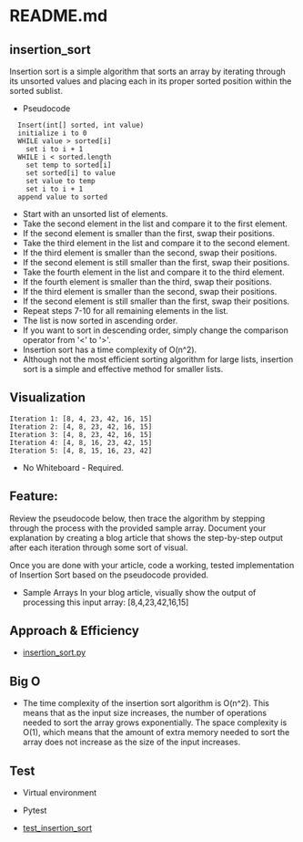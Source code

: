 # README.md

## insertion_sort
Insertion sort is a simple algorithm that sorts an array by iterating through its unsorted values and placing each in its proper sorted position within the sorted sublist.


- Pseudocode
````
  Insert(int[] sorted, int value)
  initialize i to 0
  WHILE value > sorted[i]
    set i to i + 1
  WHILE i < sorted.length
    set temp to sorted[i]
    set sorted[i] to value
    set value to temp
    set i to i + 1
  append value to sorted
  ````


- Start with an unsorted list of elements.
- Take the second element in the list and compare it to the first element.
- If the second element is smaller than the first, swap their positions.
- Take the third element in the list and compare it to the second element.
- If the third element is smaller than the second, swap their positions.
- If the second element is still smaller than the first, swap their positions.
- Take the fourth element in the list and compare it to the third element.
- If the fourth element is smaller than the third, swap their positions.
- If the third element is smaller than the second, swap their positions.
- If the second element is still smaller than the first, swap their positions.
- Repeat steps 7-10 for all remaining elements in the list.
- The list is now sorted in ascending order.
- If you want to sort in descending order, simply change the comparison operator from '<' to '>'.
- Insertion sort has a time complexity of O(n^2).
- Although not the most efficient sorting algorithm for large lists, insertion sort is a simple and effective method for smaller lists.

## Visualization

````
Iteration 1: [8, 4, 23, 42, 16, 15]
Iteration 2: [4, 8, 23, 42, 16, 15]
Iteration 3: [4, 8, 23, 42, 16, 15]
Iteration 4: [4, 8, 16, 23, 42, 15]
Iteration 5: [4, 8, 15, 16, 23, 42]
````
- No Whiteboard - Required.

## Feature:
Review the pseudocode below, then trace the algorithm by stepping through the process with the provided sample array. Document your explanation by creating a blog article that shows the step-by-step output after each iteration through some sort of visual.

Once you are done with your article, code a working, tested implementation of Insertion Sort based on the pseudocode provided.

- Sample Arrays
In your blog article, visually show the output of processing this input array:
[8,4,23,42,16,15]


## Approach & Efficiency
- [insertion_sort.py](/Users/dutchfoy/projects/401-Projects/data-structures-and-algorithms/sorting/insertion/insertion_sort.py)



## Big O

- The time complexity of the insertion sort algorithm is O(n^2). This means that as the input size increases, the number of operations needed to sort the array grows exponentially. The space complexity is O(1), which means that the amount of extra memory needed to sort the array does not increase as the size of the input increases.

## Test
- Virtual environment
- Pytest

- [test_insertion_sort](..%2F..%2F..%2F..%2F..%2FDesktop%2Ftest_insertion_sort.py.png)

